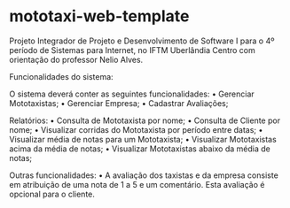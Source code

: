 # mototaxi-web-template
Projeto Integrador de Projeto e Desenvolvimento de Software I para o 4º período de Sistemas para Internet, no IFTM Uberlândia Centro
com orientação do professor Nelio Alves.

Funcionalidades do sistema: 

O sistema deverá conter as seguintes funcionalidades: 
•	Gerenciar Mototaxistas;
•	Gerenciar Empresa;
•	Cadastrar Avaliações;

Relatórios:
•	Consulta de Mototaxista por nome;
•	Consulta de Cliente por nome;
•	Visualizar corridas do Mototaxista por período entre datas;
•	Visualizar média de notas para um Mototaxista;
•	Visualizar Mototaxistas acima da média de notas;
•	Visualizar Mototaxistas abaixo da média de notas;

Outras funcionalidades:
•	A avaliação dos taxistas e da empresa consiste em atribuição de uma nota de 1 a 5 e um comentário. Esta avaliação é opcional para o cliente.
